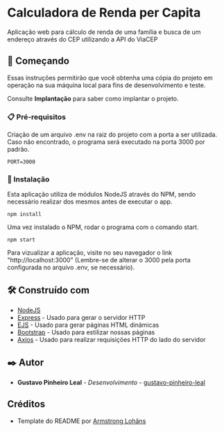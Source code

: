 # Calculadora de Renda per Capita

Aplicação web para cálculo de renda de uma família e busca de um endereço através do CEP utilizando a API do ViaCEP

## 🚀 Começando

Essas instruções permitirão que você obtenha uma cópia do projeto em operação na sua máquina local para fins de desenvolvimento e teste.

Consulte **Implantação** para saber como implantar o projeto.

### 📋 Pré-requisitos

Criação de um arquivo .env na raiz do projeto com a porta a ser utilizada. Caso não encontrado, o programa será executado na porta 3000 por padrão.

```
PORT=3000
```

### 🔧 Instalação

Esta aplicação utiliza de módulos NodeJS através do NPM, sendo necessário realizar dos mesmos antes de executar o app.

```
npm install
```
Uma vez instalado o NPM, rodar o programa com o comando start.

```
npm start
```
Para vizualizar a aplicação, visite no seu navegador o link "http://localhost:3000" (Lembre-se de alterar o 3000 pela porta configurada no arquivo .env, se necessário).

## 🛠️ Construído com

* [NodeJS](https://nodejs.org/en/)
* [Express](https://expressjs.com/pt-br/) - Usado para gerar o servidor HTTP
* [EJS](https://ejs.co/) - Usado para gerar páginas HTML dinâmicas
* [Bootstrap](https://getbootstrap.com/) - Usado para estilizar nossas páginas
* [Axios](https://axios-http.com/) - Usado para realizar requisições HTTP do lado do servidor


## ✒️ Autor

* **Gustavo Pinheiro Leal** - *Desenvolvimento* - [gustavo-pinheiro-leal](https://github.com/gustavo-pinheiro-leal)

## Créditos

* Template do README por [Armstrong Lohãns](https://gist.github.com/lohhans)

